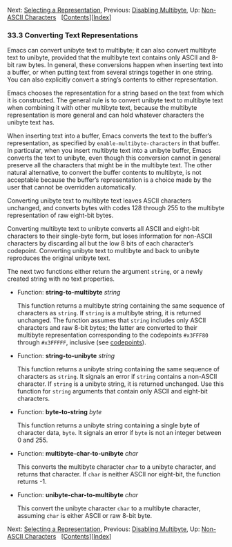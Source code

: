 <!-- This is the GNU Emacs Lisp Reference Manual
corresponding to Emacs version 27.2.

Copyright (C) 1990-1996, 1998-2021 Free Software Foundation,
Inc.

Permission is granted to copy, distribute and/or modify this document
under the terms of the GNU Free Documentation License, Version 1.3 or
any later version published by the Free Software Foundation; with the
Invariant Sections being "GNU General Public License," with the
Front-Cover Texts being "A GNU Manual," and with the Back-Cover
Texts as in (a) below.  A copy of the license is included in the
section entitled "GNU Free Documentation License."

(a) The FSF's Back-Cover Text is: "You have the freedom to copy and
modify this GNU manual.  Buying copies from the FSF supports it in
developing GNU and promoting software freedom." -->

<!-- Created by GNU Texinfo 6.7, http://www.gnu.org/software/texinfo/ -->

Next: [Selecting a Representation](Selecting-a-Representation.html), Previous: [Disabling Multibyte](Disabling-Multibyte.html), Up: [Non-ASCII Characters](Non_002dASCII-Characters.html)   \[[Contents](index.html#SEC_Contents "Table of contents")]\[[Index](Index.html "Index")]

### 33.3 Converting Text Representations

Emacs can convert unibyte text to multibyte; it can also convert multibyte text to unibyte, provided that the multibyte text contains only ASCII and 8-bit raw bytes. In general, these conversions happen when inserting text into a buffer, or when putting text from several strings together in one string. You can also explicitly convert a string’s contents to either representation.

Emacs chooses the representation for a string based on the text from which it is constructed. The general rule is to convert unibyte text to multibyte text when combining it with other multibyte text, because the multibyte representation is more general and can hold whatever characters the unibyte text has.

When inserting text into a buffer, Emacs converts the text to the buffer’s representation, as specified by `enable-multibyte-characters` in that buffer. In particular, when you insert multibyte text into a unibyte buffer, Emacs converts the text to unibyte, even though this conversion cannot in general preserve all the characters that might be in the multibyte text. The other natural alternative, to convert the buffer contents to multibyte, is not acceptable because the buffer’s representation is a choice made by the user that cannot be overridden automatically.

Converting unibyte text to multibyte text leaves ASCII characters unchanged, and converts bytes with codes 128 through 255 to the multibyte representation of raw eight-bit bytes.

Converting multibyte text to unibyte converts all ASCII and eight-bit characters to their single-byte form, but loses information for non-ASCII characters by discarding all but the low 8 bits of each character’s codepoint. Converting unibyte text to multibyte and back to unibyte reproduces the original unibyte text.

The next two functions either return the argument `string`, or a newly created string with no text properties.

*   Function: **string-to-multibyte** *string*

    This function returns a multibyte string containing the same sequence of characters as `string`. If `string` is a multibyte string, it is returned unchanged. The function assumes that `string` includes only ASCII characters and raw 8-bit bytes; the latter are converted to their multibyte representation corresponding to the codepoints `#x3FFF80` through `#x3FFFFF`, inclusive (see [codepoints](Text-Representations.html)).

<!---->

*   Function: **string-to-unibyte** *string*

    This function returns a unibyte string containing the same sequence of characters as `string`. It signals an error if `string` contains a non-ASCII character. If `string` is a unibyte string, it is returned unchanged. Use this function for `string` arguments that contain only ASCII and eight-bit characters.

<!---->

*   Function: **byte-to-string** *byte*

    This function returns a unibyte string containing a single byte of character data, `byte`. It signals an error if `byte` is not an integer between 0 and 255.

<!---->

*   Function: **multibyte-char-to-unibyte** *char*

    This converts the multibyte character `char` to a unibyte character, and returns that character. If `char` is neither ASCII nor eight-bit, the function returns -1.

<!---->

*   Function: **unibyte-char-to-multibyte** *char*

    This convert the unibyte character `char` to a multibyte character, assuming `char` is either ASCII or raw 8-bit byte.

Next: [Selecting a Representation](Selecting-a-Representation.html), Previous: [Disabling Multibyte](Disabling-Multibyte.html), Up: [Non-ASCII Characters](Non_002dASCII-Characters.html)   \[[Contents](index.html#SEC_Contents "Table of contents")]\[[Index](Index.html "Index")]
